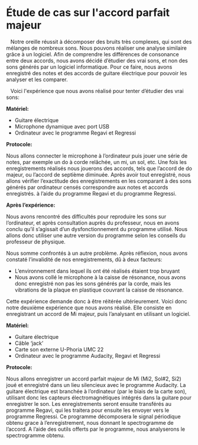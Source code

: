 # Étude de cas sur l'accord parfait majeur

<p>&nbsp;&nbsp;
	Notre oreille réussit à décomposer des bruits très complexes, qui sont des mélanges de nombreux sons. Nous pouvons réaliser une analyse similaire grâce à un logiciel. Afin de comprendre les différences de consonance entre deux accords, nous avons décidé d’étudier des vrai sons, et non des sons générés par un logiciel informatique. Pour ce faire, nous avons enregistré des notes et des accords de guitare électrique pour pouvoir les analyser et les comparer.
</p>
<p>&nbsp;&nbsp;
	Voici l'expérience que nous avons réalisé pour tenter d’étudier des vrai sons:
</p>
<p>
	<strong>
		Matériel:
	</strong>
</p>
<ul>
	<li >
		Guitare électrique
	</li>
	<li >
		Microphone dynamique avec port USB
	</li>
	<li >
		Ordinateur avec le programme Regavi et Regressi
	</li>
</ul>
<p>
	<strong>
		Protocole:
	</strong>
</p>
<p>
	Nous allons connecter le microphone à l’ordinateur puis jouer une série de notes, par exemple un do à corde relâchée, un mi, un sol, etc. Une fois les enregistrements réalisés nous jouerons des accords, tels que l’accord de do majeur, ou l’accord de septième diminuée. Après avoir tout enregistré, nous allons vérifier l’exactitude des enregistrements en les comparant à des sons générés par ordinateur censés correspondre aux notes et accords enregistrés. à l’aide du programme Regavi et du programme Regressi.
</p>
<p>
	<strong>
		Après l’expérience:
	</strong>
</p>
<p>
	Nous avons rencontré des difficultés pour reproduire les sons sur l’ordinateur, et après consultation auprès du professeur, nous en avons conclu qu’il s’agissait d’un dysfonctionnement du programme utilisé. Nous allons donc utiliser une autre version du programme selon les conseils du professeur de physique.
</p>
<p>
	Nous somme confrontés à un autre problème. Après réflexion, nous avons constaté l’invalidité de nos enregistrements, dû à deux facteurs:
</p>
<ul>
	<li >
		L’environnement dans lequel ils ont été réalisés étaient trop bruyant
	</li>
	<li >
		Nous avons collé le microphone à la caisse de résonance, nous avons donc enregistré non pas les sons générés par la corde, mais les vibrations de la plaque en plastique couvrant la caisse de résonance.
	</li>
</ul>
<p>
	Cette expérience demande donc à être réitérée ultérieurement. Voici donc notre deuxième expérience que nous avons réalisé. Elle consiste en enregistrant un accord de Mi majeur, puis l’analysant en utilisant un logiciel.
</p>
<p>
	<strong>
		Matériel:
	</strong>
</p>
<ul>
	<li >
		Guitare électrique
	</li>
	<li >
		Câble ‘jack’
	</li>
	<li >
		Carte son externe U-Phoria UMC 22
	</li>
	<li >
		Ordinateur avec le programme Audacity, Regavi et Regressi
	</li>
</ul>
<p>
	<strong>
		Protocole:
	</strong>
</p>
<p>
	Nous allons enregistrer un accord parfait majeur de Mi (Mi2, Sol#2, Si2) joué et enregistré dans un lieu silencieux avec le programme Audacity. La guitare électrique est branchée à l’ordinateur (par le biais de la carte son), utilisant donc les capteurs électromagnétiques intégrés dans la guitare pour enregistrer le son. Les enregistrements seront ensuite transférés au programme Regavi, qui les traitera pour ensuite les envoyer vers le programme Regressi. Ce programme décomposera le signal périodique obtenu grace à l’enregistrement, nous donnant le spectrogramme de l’accord. A l’aide des outils offerts par le programme, nous analyserons le spectrogramme obtenu.
</p>

